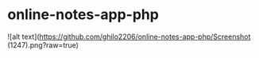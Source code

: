 # online-notes-app-php
![alt text](https://github.com/ghilo2206/online-notes-app-php/Screenshot (1247).png?raw=true)
